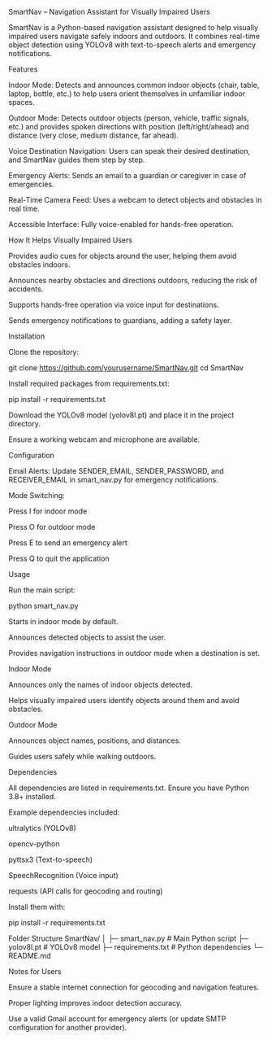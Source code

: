 SmartNav – Navigation Assistant for Visually Impaired Users

SmartNav is a Python-based navigation assistant designed to help visually impaired users navigate safely indoors and outdoors. It combines real-time object detection using YOLOv8 with text-to-speech alerts and emergency notifications.

Features

Indoor Mode: Detects and announces common indoor objects (chair, table, laptop, bottle, etc.) to help users orient themselves in unfamiliar indoor spaces.

Outdoor Mode: Detects outdoor objects (person, vehicle, traffic signals, etc.) and provides spoken directions with position (left/right/ahead) and distance (very close, medium distance, far ahead).

Voice Destination Navigation: Users can speak their desired destination, and SmartNav guides them step by step.

Emergency Alerts: Sends an email to a guardian or caregiver in case of emergencies.

Real-Time Camera Feed: Uses a webcam to detect objects and obstacles in real time.

Accessible Interface: Fully voice-enabled for hands-free operation.

How It Helps Visually Impaired Users

Provides audio cues for objects around the user, helping them avoid obstacles indoors.

Announces nearby obstacles and directions outdoors, reducing the risk of accidents.

Supports hands-free operation via voice input for destinations.

Sends emergency notifications to guardians, adding a safety layer.

Installation

Clone the repository:

git clone https://github.com/yourusername/SmartNav.git
cd SmartNav


Install required packages from requirements.txt:

pip install -r requirements.txt


Download the YOLOv8 model (yolov8l.pt) and place it in the project directory.

Ensure a working webcam and microphone are available.

Configuration

Email Alerts:
Update SENDER_EMAIL, SENDER_PASSWORD, and RECEIVER_EMAIL in smart_nav.py for emergency notifications.

Mode Switching:

Press I for indoor mode

Press O for outdoor mode

Press E to send an emergency alert

Press Q to quit the application

Usage

Run the main script:

python smart_nav.py


Starts in indoor mode by default.

Announces detected objects to assist the user.

Provides navigation instructions in outdoor mode when a destination is set.

Indoor Mode

Announces only the names of indoor objects detected.

Helps visually impaired users identify objects around them and avoid obstacles.

Outdoor Mode

Announces object names, positions, and distances.

Guides users safely while walking outdoors.

Dependencies

All dependencies are listed in requirements.txt. Ensure you have Python 3.8+ installed.

Example dependencies included:

ultralytics (YOLOv8)

opencv-python

pyttsx3 (Text-to-speech)

SpeechRecognition (Voice input)

requests (API calls for geocoding and routing)

Install them with:

pip install -r requirements.txt

Folder Structure
SmartNav/
│
├─ smart_nav.py        # Main Python script
├─ yolov8l.pt          # YOLOv8 model
├─ requirements.txt    # Python dependencies
└─ README.md

Notes for Users

Ensure a stable internet connection for geocoding and navigation features.

Proper lighting improves indoor detection accuracy.

Use a valid Gmail account for emergency alerts (or update SMTP configuration for another provider).
